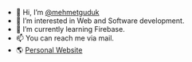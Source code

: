 - 👋 Hi, I’m [@mehmetguduk](https://github.com/mehmetguduk)
- 👀 I’m interested in Web and Software development.
- 🌱 I’m currently learning Firebase.
- 📫 You can reach me via mail.
- 🌎 [Personal Website](https://mehmetguduk.netlify.app/)

<!---
mehmetguduk/mehmetguduk is a ✨ special ✨ repository because its `README.md` (this file) appears on your GitHub profile.
You can click the Preview link to take a look at your changes.
--->
